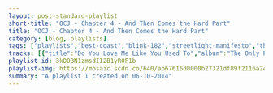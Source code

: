 ```yaml
---
layout: post-standard-playlist
short-title: "OCJ - Chapter 4 - And Then Comes the Hard Part"
title: "OCJ - Chapter 4 - And Then Comes the Hard Part"
category: [blog, playlists]
tags: ["playlists","best-coast","blink-182","streetlight-manifesto","the-futureheads","slayer","johnny-cash","new-found-glory","brand-new","less-than-jake","billy-talent","the-get-up-kids","best-coast","ben-kweller","the-reverend-horton-heat","beach-house","new-found-glory","billy-talent","everything-everything","minus-the-bear","matt-pond-pa","streetlight-manifesto","cursive","harvey-danger","brand-new","alexandre-desplat"]
tracks: [{"title":"Do You Love Me Like You Used To","album":"The Only Place (Deluxe Edition)","artists":"Best Coast"},{"title":"MH 4.18.2011","album":"Neighborhoods (Deluxe Version)","artists":"blink-182"},{"title":"They Provide the Paint for the Picture-Perfect Masterpiece","album":"99 Songs Of Revolution","artists":"Streetlight Manifesto"},{"title":"Worry About It Later","album":"News And Tributes","artists":"The Futureheads"},{"title":"Raining Blood","album":"Reign In Blood","artists":"Slayer"},{"title":"Ring of Fire","album":"The Essential Johnny Cash","artists":"Johnny Cash"},{"title":"Your Biggest Mistake","album":"Catalyst","artists":"New Found Glory"},{"title":"Sic Transit Gloria ... Glory Fades","album":"Deja Entendu","artists":"Brand New"},{"title":"Weekends All Year Long","album":"See the Light","artists":"Less Than Jake"},{"title":"Line and Sinker","album":"Billy Talent","artists":"Billy Talent"},{"title":"Is There A Way Out","album":"Guilt Show","artists":"The Get Up Kids"},{"title":"Why I Cry","album":"The Only Place (Deluxe Edition)","artists":"Best Coast"},{"title":"Commerce, TX","album":"Sha Sha","artists":"Ben Kweller"},{"title":"Psychobilly Freakout","album":"Smoke 'em if You Got 'em","artists":"The Reverend Horton Heat"},{"title":"Used to Be","album":"Teen Dream","artists":"Beach House"},{"title":"Failure's Not Flattering","album":"Catalyst","artists":"New Found Glory"},{"title":"Living in the Shadows","album":"Billy Talent","artists":"Billy Talent"},{"title":"Heart's All Gone","album":"Neighborhoods (Deluxe Version)","artists":"blink-182"},{"title":"Come Alive Diana","album":"Man Alive","artists":"Everything Everything"},{"title":"Into the Mirror","album":"OMNI","artists":"Minus the Bear"},{"title":"People Have A Way","album":"Last Light","artists":"Matt Pond PA"},{"title":"We Will Fall Together","album":"Somewhere In The Between","artists":"Streetlight Manifesto"},{"title":"Dorothy At Forty","album":"Happy Hollow","artists":"Cursive"},{"title":"Flagpole Sitta","album":"Where Have All The Merrymakers Gone?","artists":"Harvey Danger"},{"title":"Sowing Season (Yeah)","album":"The Devil And God Are Raging Inside Me","artists":"Brand New"},{"title":"Golden Gate Chaos","album":"Godzilla: Original Motion Picture Soundtrack","artists":"Alexandre Desplat"}]
playlist-id: 3kDOBN1zmsdII2B1yR0F1b
playlist-img: https://mosaic.scdn.co/640/ab67616d0000b27321df89f2116a246a969ff32aab67616d0000b2737465ab4e039caa25737b0ab6ab67616d0000b2738197759fb901c5b6bb426b44ab67616d0000b273fd833375c806981a61bb82ec
summary: "A playlist I created on 06-10-2014"
---
```

